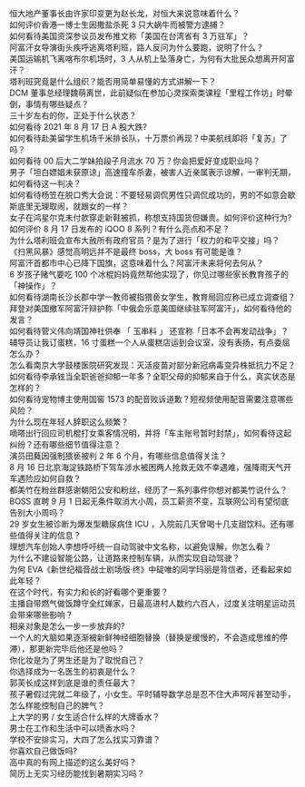 恒大地产董事长由许家印变更为赵长龙，对恒大来说意味着什么？  
如何评价香港一博士生因撒盐杀死 3 只大蜗牛而被警方逮捕？  
如何看待美国资深参议员发布推文称「美国在台湾省有 3 万驻军」？  
阿富汗女导演街头疾呼逃离塔利班，路人反问为什么要跑，说明了什么？  
美国运输机飞离喀布尔机场时，3 人从机上坠落身亡，为何有大批民众想离开阿富汗？  
塔利班究竟是什么组织？能否用简单易懂的方式讲解一下？  
DCM 董事总经理魏萌离世，此前疑似在参加心灵探索类课程「里程工作坊」时晕倒，事情有哪些疑点？  
三十岁左右的你，正处于什么状态？  
如何看待 2021 年 8 月 17 日 A 股大跌?  
如何看待赴美留学生机场千米排长队，十万票价再现？中美航线即将「复苏」了吗？  
如何看待 00 后大二学妹拍段子月流水 70 万？你会把爱好变成职业吗？  
男子「坦白嫖娼未获原谅」高速撞车杀妻，被害人近亲属表示谅解，一审判无期，如何看待这一判决？  
如何看待杨笠在脱口秀大会说：不要轻易调侃男性只调侃成功的，男的不如意会歇斯底里无理取闹，就跟女的一样？  
女子在鸿星尔克未付款穿走新鞋被抓，称想支持国货但嫌贵。如何评价这种行为?  
如何评价 8 月 17 日发布的 iQOO 8 系列？有什么亮点和不足？  
为什么塔利班会宣布大赦所有政府官员？是为了进行「权力的和平交接」吗？  
《扫黑风暴》感觉高明远并不是最终 boss，大 boss 有可能是谁？  
阿富汗首都市中心已降下国旗，这意味着什么？阿富汗未来将何去何从？  
6 岁孩子赌气要吃 100 个冰棍妈妈竟然帮他实现了，你见过哪些家长教育孩子的「神操作」？  
如何看待湖南长沙长郡中学一教师被指猥亵女学生，教育局回应称已成立调查组？  
拜登对美国撤军阿富汗辩护称「中俄会乐意美国继续驻军阿富汗」，如何看待他的发言？  
如何看待菅义伟向靖国神社供奉 「 玉串料 」 还宣称「日本不会再发动战争」？  
辅导员让我订蛋糕，16 寸蛋糕一个人从蛋糕店运到会议室，没有表扬，有点委屈怎么办？  
怎么看南京大学鼓楼医院研究发现：灭活疫苗对部分新冠病毒变异株抵抗力不足？  
如何看待李承铉当全职爸爸抑郁一年多？全职父母的抑郁来自于什么，真实状态是怎样的？  
如何看待宠物博主使用国窖 1573 的配音败诉道歉？短视频使用配音需要注意哪些风险？  
为什么现在年轻人辞职这么频繁？  
嘀嗒出行回应司机棍打女乘客情况明，并将「车主账号暂时封禁」，如何看待这起纠纷？还有哪些细节值得注意？  
演员田蕤因强制猥亵被判 2 年 6 个月，有哪些信息值得关注？  
8 月 16 日北京海淀铁路桥下驾车涉水被困两人抢救无效不幸遇难，强降雨天气开车遇险应如何自救？  
都美竹在粉丝群感谢朝阳公安和粉丝，经历了一系列事件你想对都美竹说什么？  
BOSS 直聘 9 月 1 日起无条件取消大小周，员工薪资不变，互联网公司有望彻底告别大小周吗？  
29 岁女生被诊断为爆发型糖尿病住 ICU ，入院前几天曾喝十几支甜饮料。还有哪些值得关注的信息？  
理想汽车创始人李想呼吁统一自动驾驶中文名称，以避免误解，你怎么看？  
为什么不建设智能公路，让道路来控制车辆，从而实现自动驾驶？  
为何 EVA《新世纪福音战士剧场版·终》中碇唯的同学玛丽是背信者，还看起来如此年轻？  
在这个时代，有实力和长的好看哪个更重要？  
主播自带燃气做饭蹲守全红婵家，日最高进村人数约六百人，过度关注明星运动员会带来哪些影响？  
相亲对象是怎么一步一步放弃的?  
一个人的大脑如果逐渐被新鲜神经细胞替换（替换是缓慢的，不会造成思维的停滞），那更新完毕后他还是他吗？  
你化妆是为了男生还是为了取悦自己？  
你选择成为一名医生的初衷是什么？  
郭芙长成这样到底是谁的责任最大？  
孩子暑假过完就二年级了，小女生。平时辅导数学总是忍不住大声呵斥甚至动手，怎么样能控制自己的脾气？  
上大学的男 / 女生适合什么样的大牌香水？  
男士在工作和生活中可以喷香水吗？  
学校不安排实习，大四了怎么找实习靠谱？  
你喜欢自己做饭吗?  
高中真的有网上描述的这么美好吗？  
简历上无实习经历能找到暑期实习吗？  
